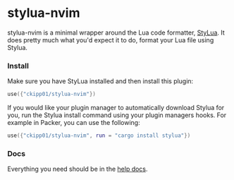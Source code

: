 # stylua-nvim

stylua-nvim is a minimal wrapper around the Lua code formatter,
[StyLua](https://github.com/JohnnyMorganz/StyLua). It does pretty much what
you'd expect it to do, format your Lua file using Stylua.

### Install
Make sure you have StyLua installed and then install this plugin:

```lua
use({"ckipp01/stylua-nvim"})
```

If you would like your plugin manager to automatically download Stylua for you, run the Stylua install command using your plugin managers hooks. For example in Packer, you can use the following:

```lua
use({"ckipp01/stylua-nvim", run = "cargo install stylua"})
```

### Docs

Everything you need should be in the [help
docs](https://github.com/ckipp01/stylua-nvim/blob/master/doc/stylua-nvim.txt).
